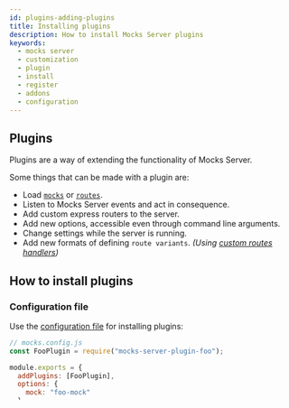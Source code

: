 ```yaml
---
id: plugins-adding-plugins
title: Installing plugins
description: How to install Mocks Server plugins
keywords:
  - mocks server
  - customization
  - plugin
  - install
  - register
  - addons
  - configuration
---
```


## Plugins

Plugins are a way of extending the functionality of Mocks Server.

Some things that can be made with a plugin are:

- Load [`mocks`](get-started-mocks.md) or [`routes`](get-started-routes.md).
- Listen to Mocks Server events and act in consequence.
- Add custom express routers to the server.
- Add new options, accessible even through command line arguments.
- Change settings while the server is running.
- Add new formats of defining `route variants`. _(Using [custom routes handlers](api-routes-handler.md))_

## How to install plugins

### Configuration file

Use the [configuration file](configuration-file.md) for installing plugins:

```javascript
// mocks.config.js
const FooPlugin = require("mocks-server-plugin-foo");

module.exports = {
  addPlugins: [FooPlugin],
  options: {
    mock: "foo-mock"
  }
};
```

:::note
Note the usage of the `addPlugins` property, not the `plugins` one. This is because the main distribution of Mocks Server _([@mocks-server/main](https://www.npmjs.com/package/@mocks-server/main))_ already includes some plugins to improve the user experience. If you use `plugins` instead of `addPlugins`, all other plugins would be removed.
:::

### Programmatically

If you are using the _[@mocks-server/core package](https://www.npmjs.com/package/@mocks-server/core)_ to start Mocks Server programmatically, you can define the plugins to use as described in the [programmatic usage chapter](api-programmatic-usage.md).

## Find plugins

Use the "mocks-server-plugin" tag to [search Mocks Server plugins in NPM](https://www.npmjs.com/search?q=mocks-server-plugin).
